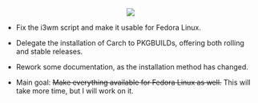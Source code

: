 <div align="center">

<img src="https://cdn-icons-png.flaticon.com/128/2387/2387635.png" />

</div>

- Fix the i3wm script and make it usable for Fedora Linux.

- Delegate the installation of Carch to PKGBUILDs, offering both rolling and stable releases.

- Rework some documentation, as the installation method has changed.

- Main goal: ~~Make everything available for Fedora Linux as well.~~ This will take more time, but I will work on it.
